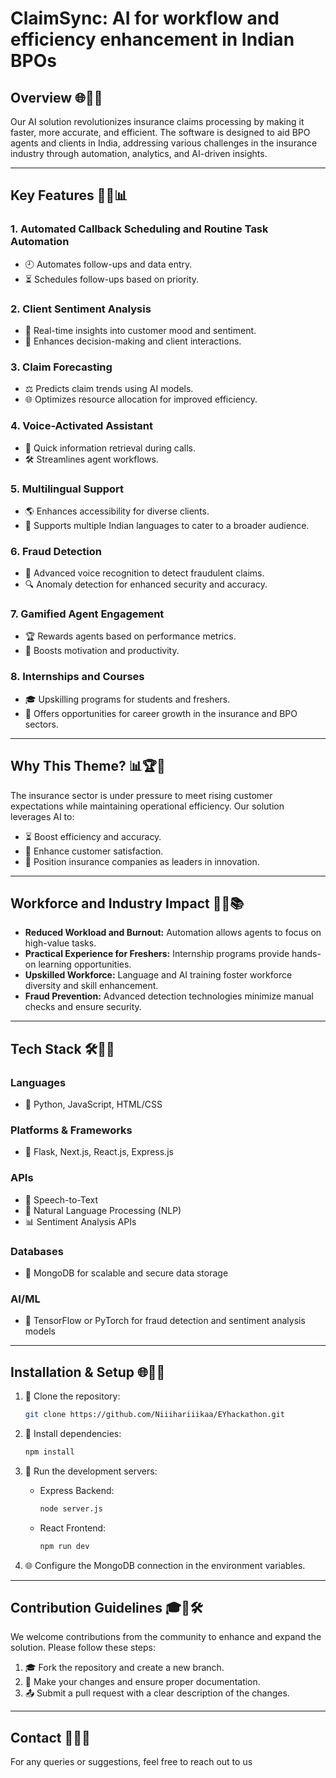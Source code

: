 # ClaimSync: AI for workflow and efficiency enhancement in Indian BPOs

## Overview 🌐🔧🌟

Our AI solution revolutionizes insurance claims processing by making it faster, more accurate, and efficient. The software is designed to aid BPO agents and clients in India, addressing various challenges in the insurance industry through automation, analytics, and AI-driven insights.

---

## Key Features 🔄🚀📊

### 1. **Automated Callback Scheduling and Routine Task Automation**

- 🕘 Automates follow-ups and data entry.
- ⏳ Schedules follow-ups based on priority.

### 2. **Client Sentiment Analysis**

- 👀 Real-time insights into customer mood and sentiment.
- 📝 Enhances decision-making and client interactions.

### 3. **Claim Forecasting**

- ⚖️ Predicts claim trends using AI models.
- 🌐 Optimizes resource allocation for improved efficiency.

### 4. **Voice-Activated Assistant**

- 🎤 Quick information retrieval during calls.
- 🛠️ Streamlines agent workflows.

### 5. **Multilingual Support**

- 🌎 Enhances accessibility for diverse clients.
- 🔄 Supports multiple Indian languages to cater to a broader audience.

### 6. **Fraud Detection**

- 🔐 Advanced voice recognition to detect fraudulent claims.
- 🔍 Anomaly detection for enhanced security and accuracy.

### 7. **Gamified Agent Engagement**

- 🏆 Rewards agents based on performance metrics.
- 🌟 Boosts motivation and productivity.

### 8. **Internships and Courses**

- 🎓 Upskilling programs for students and freshers.
- 🙌 Offers opportunities for career growth in the insurance and BPO sectors.

---

## Why This Theme? 📊🏆🚀

The insurance sector is under pressure to meet rising customer expectations while maintaining operational efficiency. Our solution leverages AI to:

- ⏳ Boost efficiency and accuracy.
- 💌 Enhance customer satisfaction.
- 🎤 Position insurance companies as leaders in innovation.

---

## Workforce and Industry Impact 🔧🌟📚

- **Reduced Workload and Burnout:** Automation allows agents to focus on high-value tasks.
- **Practical Experience for Freshers:** Internship programs provide hands-on learning opportunities.
- **Upskilled Workforce:** Language and AI training foster workforce diversity and skill enhancement.
- **Fraud Prevention:** Advanced detection technologies minimize manual checks and ensure security.

---

## Tech Stack 🛠️📂🚀

### **Languages**

- 🔧 Python, JavaScript, HTML/CSS

### **Platforms & Frameworks**

- 🚀 Flask, Next.js, React.js, Express.js

### **APIs**

- 🎤 Speech-to-Text
- 🔄 Natural Language Processing (NLP)
- 📊 Sentiment Analysis APIs

### **Databases**

- 📂 MongoDB for scalable and secure data storage

### **AI/ML**

- 🤖 TensorFlow or PyTorch for fraud detection and sentiment analysis models

---

## Installation & Setup 🌐🔧🚀

1. 🔄 Clone the repository:

   ```bash
   git clone https://github.com/Niiihariiikaa/EYhackathon.git
   ```

2. 🔧 Install dependencies:

   ```bash
   npm install
   ```

3. 🚀 Run the development servers:

   - Express Backend:
     ```bash
     node server.js
     ```
   - React Frontend:
     ```bash
     npm run dev
     ```

4. 🌐 Configure the MongoDB connection in the environment variables.

---

## Contribution Guidelines 🎓🌟🛠️

We welcome contributions from the community to enhance and expand the solution. Please follow these steps:

1. 🎓 Fork the repository and create a new branch.
2. 📝 Make your changes and ensure proper documentation.
3. 📤 Submit a pull request with a clear description of the changes.

---

## Contact 📢🌐🔧

For any queries or suggestions, feel free to reach out to us
